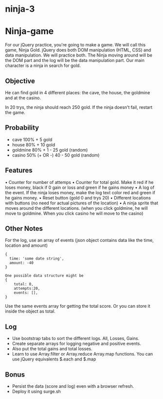 # ninja-3

# Ninja-game

For our jQuery practice, you're going to make a game. We will call this game, Ninja Gold. jQuery does both DOM manipulation (HTML, CSS) and data manipulation. We will practice both. The Ninja moving around will be the DOM part and the log will be the data manipulation part.
Our main character is a ninja in search for gold. 

## Objective
He can find gold in 4 different places: the cave, the house, the goldmine and at the casino. 

In 20 trys, the ninja should reach 250 gold. If the ninja doesn't fail, restart the game.

## Probability ## 

- cave 100% + 5 gold
-	house 80% + 10 gold
-	goldmine 80% + 1 - 25 gold (random)
-	casino 50% (+ OR -) 40 - 50 gold (random)

## Features ##
•	Counter for number of attemps
•	Counter for total gold. Make it red if he loses money, black if 0 gain or loss and green if he gains money
•	A log of the event. If the ninja loses money, make the log text color red and green if he gains money.
•	Reset button (gold 0 and trys 20)
•	Different locations with buttons (no need for actual pictures of the location)
•	A ninja sprite that moves around the different locations. (when you click goldmine, he will move to goldmine. When you click casino he will move to the casino)

## Other Notes ##
For the log, use an array of events (json object contains data like the time, location and amount)
```
{
  time: 'some date string',
  amount: -40
}

One possible data structure might be 
{   
    total: 0,
    attempts:20,
    events: [],
}

```

Use the same events array for getting the total score. Or you can store it inside the object as total.  

## Log ###
- Use bootstrap tabs to sort the different logs. All, Losses, Gains.
- Create separate arrays for logging negative and positive events. 
- Also put the total gains and total losses.
- Learn to use Array.filter or Array.reduce Array.map functions. You can use jQuery equivalents $.each and $.map

## Bonus ##
- Persist the data (score and log) even with a browser refresh.
- Deploy it using surge.sh


